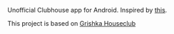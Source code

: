 Unofficial Clubhouse app for Android. Inspired by [this](https://github.com/stypr/clubhouse-py).

This project is based on [Grishka Houseclub](https://github.com/grishka/Houseclub)

